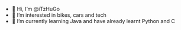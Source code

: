 - 👋 Hi, I’m @iTzHuGo
- 👀 I’m interested in bikes, cars and tech
- 🌱 I’m currently learning Java and have already learnt Python and C


<!---
iTzHuGo/iTzHuGo is a ✨ special ✨ repository because its `README.md` (this file) appears on your GitHub profile.
You can click the Preview link to take a look at your changes.
--->
